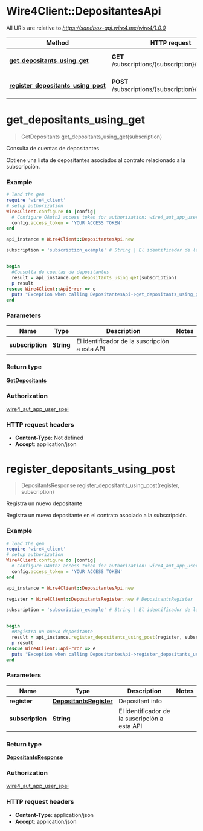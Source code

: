 # Wire4Client::DepositantesApi

All URIs are relative to *https://sandbox-api.wire4.mx/wire4/1.0.0*

Method | HTTP request | Description
------------- | ------------- | -------------
[**get_depositants_using_get**](DepositantesApi.md#get_depositants_using_get) | **GET** /subscriptions/{subscription}/depositants | Consulta de cuentas de depositantes
[**register_depositants_using_post**](DepositantesApi.md#register_depositants_using_post) | **POST** /subscriptions/{subscription}/depositants | Registra un nuevo depositante


# **get_depositants_using_get**
> GetDepositants get_depositants_using_get(subscription)

Consulta de cuentas de depositantes

Obtiene una lista de depositantes asociados al contrato relacionado a la subscripción.

### Example
```ruby
# load the gem
require 'wire4_client'
# setup authorization
Wire4Client.configure do |config|
  # Configure OAuth2 access token for authorization: wire4_aut_app_user_spei
  config.access_token = 'YOUR ACCESS TOKEN'
end

api_instance = Wire4Client::DepositantesApi.new

subscription = 'subscription_example' # String | El identificador de la suscripción a esta API


begin
  #Consulta de cuentas de depositantes
  result = api_instance.get_depositants_using_get(subscription)
  p result
rescue Wire4Client::ApiError => e
  puts "Exception when calling DepositantesApi->get_depositants_using_get: #{e}"
end
```

### Parameters

Name | Type | Description  | Notes
------------- | ------------- | ------------- | -------------
 **subscription** | **String**| El identificador de la suscripción a esta API | 

### Return type

[**GetDepositants**](GetDepositants.md)

### Authorization

[wire4_aut_app_user_spei](../README.md#wire4_aut_app_user_spei)

### HTTP request headers

 - **Content-Type**: Not defined
 - **Accept**: application/json



# **register_depositants_using_post**
> DepositantsResponse register_depositants_using_post(register, subscription)

Registra un nuevo depositante

Registra un nuevo depositante en el contrato asociado a la subscripción.

### Example
```ruby
# load the gem
require 'wire4_client'
# setup authorization
Wire4Client.configure do |config|
  # Configure OAuth2 access token for authorization: wire4_aut_app_user_spei
  config.access_token = 'YOUR ACCESS TOKEN'
end

api_instance = Wire4Client::DepositantesApi.new

register = Wire4Client::DepositantsRegister.new # DepositantsRegister | Depositant info

subscription = 'subscription_example' # String | El identificador de la suscripción a esta API


begin
  #Registra un nuevo depositante
  result = api_instance.register_depositants_using_post(register, subscription)
  p result
rescue Wire4Client::ApiError => e
  puts "Exception when calling DepositantesApi->register_depositants_using_post: #{e}"
end
```

### Parameters

Name | Type | Description  | Notes
------------- | ------------- | ------------- | -------------
 **register** | [**DepositantsRegister**](DepositantsRegister.md)| Depositant info | 
 **subscription** | **String**| El identificador de la suscripción a esta API | 

### Return type

[**DepositantsResponse**](DepositantsResponse.md)

### Authorization

[wire4_aut_app_user_spei](../README.md#wire4_aut_app_user_spei)

### HTTP request headers

 - **Content-Type**: application/json
 - **Accept**: application/json



